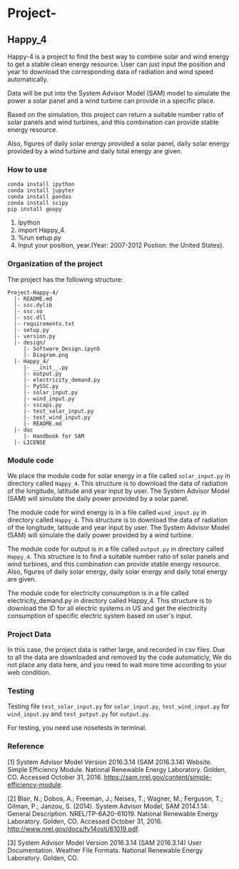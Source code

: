# Project-
## Happy_4

Happy-4 is a project to find the best way to combine solar and wind energy to get a stable clean energy resource. 
User can just input the position and year to download the corresponding data of radiation and wind speed automatically.

Data will be put into the System Advisor Model (SAM) model to simulate the power a solar panel and a wind turbine can provide in a specific place.

Based on the simulation, this project can return a suitable number ratio of solar panels and wind turbines, and this combination can provide stable energy resource.

Also, figures of daily solar energy provided a solar panel, daily solar energy provided by a wind turbine and daily total energy are given.

### How to use

    conda install ipython
    conda install jupyter
    conda install pandas
    conda install scipy
    pip install geopy
 
1. Ipython
2. import Happy_4.
3. %run setup.py
4. Input your position, year.(Year: 2007-2012   Postion: the United States).

### Organization of the  project

The project has the following structure:

    Project-Happy-4/
      |- README.md
      |- ssc.dylib
      |- ssc.so
      |- ssc.dll
      |- requirements.txt
      |- setup.py
      |- version.py
      |- design/
         |- Software_Design.ipynb
         |- Diagram.png
      |- Happy_4/
         |- __init__.py
         |- output.py
         |- electricity_demand.py
         |- PySSC.py
         |- solar_input.py
         |- wind_input.py
         |- sscapi.py  
         |- test_solar_input.py
         |- test_wind_input.py
         |- README.md
      |- doc
         |- Handbook for SAM
      |- LICENSE


### Module code

We place the module code for solar energy in a file called `solar_input.py` in directory called
`Happy_4`. This structure is to download the data of radiation of the longitude, latitude and year input by user.
The System Advisor Model (SAM) will simulate the daily power provided by a solar panel.

The module code for wind energy is in a file called `wind_input.py` in directory called
`Happy_4`. This structure is to download the data of radiation of the longitude, latitude and year input by user.
The System Advisor Model (SAM) will simulate the daily power provided by a wind turbine.

The module code for output is in a file called `output.py` in directory called
`Happy_4`. This structure is to find a suitable number ratio of solar panels and wind turbines, 
and this combination can provide stable energy resource. Also, figures of daily solar energy, 
daily solar energy and daily total energy are given.

The module code for electricity consumption is in a file called electricity_demand.py in directory called Happy_4. This structure is to download the ID for all electric systems in US and get the electricity consumption of specific electric system based on user's input. 

### Project Data

In this case, the project data is rather large, and recorded in csv
files. Due to all the data are downloaded and removed by the code automaticly,
We do not place any data here, and you need to wait more time according to your web condition.

### Testing

Testing file `test_solar_input.py` for `solar_input.py`, `test_wind_input.py` for `wind_input.py` 
and `test_potput.py` for `output.py`.

For testing, you need use nosetests in terminal.


### Reference

[1] System Advisor Model Version 2016.3.14 (SAM 2016.3.14) Website. Simple Efficiency Module. National Renewable Energy Laboratory. Golden, CO. Accessed October 31, 2016. https://sam.nrel.gov/content/simple-efficiency-module.

[2] Blair, N.; Dobos, A.; Freeman, J.; Neises, T.; Wagner, M.; Ferguson, T.; Gilman, P.; Janzou, S. (2014). System Advisor Model, SAM 2014.1.14: General Description. NREL/TP-6A20-61019. National Renewable Energy Laboratory. Golden, CO. Accessed October 31, 2016. http://www.nrel.gov/docs/fy14osti/61019.pdf.

[3] System Advisor Model Version 2016.3.14 (SAM 2016.3.14) User Documentation. Weather File Formats. National Renewable Energy Laboratory. Golden, CO.


